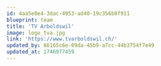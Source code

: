 ```yaml
---
id: 4aa5e0e4-3dac-4953-ad40-19c356b8f911
blueprint: team
title: 'TV Arboldswil'
image: logo_tva.jpg
link: 'https://www.tvarboldswil.ch/'
updated_by: 66165c6e-09da-45b9-a7cc-44b3754f7e49
updated_at: 1746977459
---
```

